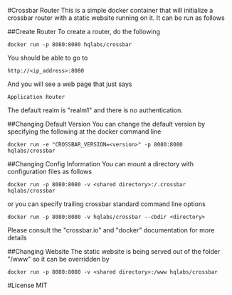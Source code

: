 #Crossbar Router
This is a simple docker container that will initialize a crossbar router with a static website running on it.  It can
be run as follows

##Create Router
To create a router, do the following

    docker run -p 8080:8080 hqlabs/crossbar

You should be able to go to

    http://<ip_address>:8080
    
And you will see a web page that just says

    Application Router
    
The default realm is "realm1" and there is no authentication.

##Changing Default Version
You can change the default version by specifying the following at the docker command line

    docker run -e "CROSSBAR_VERSION=<version>" -p 8080:8080 hqlabs/crossbar
    
##Changing Config Information
You can mount a directory with configuration files as follows

    docker run -p 8080:8080 -v <shared directory>:/.crossbar hqlabs/crossbar

or you can specify trailing crossbar standard command line options

    docker run -p 8080:8080 -v hqlabs/crossbar --cbdir <directory>

Please consult the "crossbar.io" and "docker" documentation for more details

##Changing Website
The static website is being served out of the folder "/www" so it can be overridden by

    docker run -p 8080:8080 -v <shared directory>:/www hqlabs/crossbar
    
#License
MIT